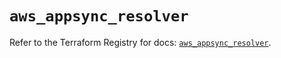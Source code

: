 # `aws_appsync_resolver`

Refer to the Terraform Registry for docs: [`aws_appsync_resolver`](https://registry.terraform.io/providers/hashicorp/aws/5.48.0/docs/resources/appsync_resolver).
